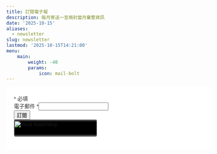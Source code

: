 ```yaml
---
title: 訂閱電子報
description: 每月寄送一至兩封當月彙整資訊
date: '2025-10-15'
aliases:
  - newsletter
slug: newsletter
lastmod: '2025-10-15T14:21:00'
menu:
    main: 
        weight: -40
        params:
            icon: mail-bolt
---
```

<div id="mc_embed_shell">
      <link href="//cdn-images.mailchimp.com/embedcode/classic-061523.css" rel="stylesheet" type="text/css">
  <style type="text/css">
        /* #mc_embed_signup{background:#fff; false;clear:left; font:14px Helvetica,Arial,sans-serif; width: 600px;} */
	#mc_embed_signup {
      	background: #ffffff;
      	color: #333333;
      	clear: left;
      	font: 14px Helvetica, Arial, sans-serif;
      	width: 600px;
      	max-width: 100%;
      	border-radius: 8px;
     	padding: 20px;
    	}
        /* Add your own Mailchimp form style overrides in your site stylesheet or in this style block.
           We recommend moving this block and the preceding CSS link to the HEAD of your HTML file. */
	/* Dark mode support */
    @media (prefers-color-scheme: dark) {
      #mc_embed_signup {
        background: #2d2d2d;
        color: #e0e0e0;
      }

      #mc_embed_signup h2 {
        color: #ffffff;
      }

      #mc_embed_signup input[type="email"],
      #mc_embed_signup input[type="text"] {
        background-color: #3a3a3a;
        color: #ffffff;
        border: 1px solid #555;
      }

      #mc_embed_signup input[type="email"]:focus,
      #mc_embed_signup input[type="text"]:focus {
        border-color: #777;
        background-color: #404040;
      }

      #mc_embed_signup label {
        color: #e0e0e0;
      }

      #mc_embed_signup .asterisk {
        color: #ff6b6b;
      }

      #mc_embed_signup .button {
        background-color: #0066cc;
        color: #ffffff;
      }

      #mc_embed_signup .button:hover {
        background-color: #0052a3;
      }

      #mc_embed_signup a {
        color: #66b3ff;
      }
    }

    /* Force dark mode class (if your blog uses a class-based dark mode) */
    .dark-mode #mc_embed_signup,
    [data-theme="dark"] #mc_embed_signup {
      background: #2d2d2d;
      color: #e0e0e0;
    }

    .dark-mode #mc_embed_signup h2,
    [data-theme="dark"] #mc_embed_signup h2 {
      color: #ffffff;
    }

    .dark-mode #mc_embed_signup input[type="email"],
    .dark-mode #mc_embed_signup input[type="text"],
    [data-theme="dark"] #mc_embed_signup input[type="email"],
    [data-theme="dark"] #mc_embed_signup input[type="text"] {
      background-color: #3a3a3a;
      color: #ffffff;
      border: 1px solid #555;
    }

    .dark-mode #mc_embed_signup input[type="email"]:focus,
    .dark-mode #mc_embed_signup input[type="text"]:focus,
    [data-theme="dark"] #mc_embed_signup input[type="email"]:focus,
    [data-theme="dark"] #mc_embed_signup input[type="text"]:focus {
      border-color: #777;
      background-color: #404040;
    }

    .dark-mode #mc_embed_signup label,
    [data-theme="dark"] #mc_embed_signup label {
      color: #e0e0e0;
    }

    .dark-mode #mc_embed_signup .asterisk,
    [data-theme="dark"] #mc_embed_signup .asterisk {
      color: #ff6b6b;
    }

    .dark-mode #mc_embed_signup .button,
    [data-theme="dark"] #mc_embed_signup .button {
      background-color: #0066cc;
      color: #ffffff;
    }

    .dark-mode #mc_embed_signup .button:hover,
    [data-theme="dark"] #mc_embed_signup .button:hover {
      background-color: #0052a3;
    }

    .dark-mode #mc_embed_signup a,
    [data-theme="dark"] #mc_embed_signup a {
      color: #66b3ff;
    }
</style>
<div id="mc_embed_signup">
    <form action="https://live.us12.list-manage.com/subscribe/post?u=1cb9611c999051fe721263138&amp;id=4574579802&amp;f_id=00f29fe0f0" method="post" id="mc-embedded-subscribe-form" name="mc-embedded-subscribe-form" class="validate" target="_blank">
        <div id="mc_embed_signup_scroll">
            <div class="indicates-required"><span class="asterisk">*</span> 必填 </div>
            <div class="mc-field-group"><label for="mce-EMAIL"> 電子郵件 <span class="asterisk">*</span></label><input type="email" name="EMAIL" class="required email" id="mce-EMAIL" required="" value=""></div>
	    <div hidden=""><input type="hidden" name="tags" value="9154059"></div>
        <div id="mce-responses" class="clear foot">
            <div class="response" id="mce-error-response" style="display: none;"></div>
            <div class="response" id="mce-success-response" style="display: none;"></div>
        </div>
    <div aria-hidden="true" style="position: absolute; left: -5000px;">
        /* real people should not fill this in and expect good things - do not remove this or risk form bot signups */
        <input type="text" name="b_1cb9611c999051fe721263138_4574579802" tabindex="-1" value="">
    </div>
        <div class="optionalParent">
            <div class="clear foot">
                <input type="submit" name="subscribe" id="mc-embedded-subscribe" class="button" value="訂閱">
                <p style="margin: 0px auto;"><a href="http://eepurl.com/jpAXKs" title="Mailchimp - email marketing made easy and fun"><span style="display: inline-block; background-color: black; border-radius: 4px;"><img class="refferal_badge" src="https://digitalasset.intuit.com/render/content/dam/intuit/mc-fe/en_us/images/intuit-mc-rewards-text-light.svg" alt="Intuit Mailchimp" style="width: 220px; height: 40px; display: flex; padding: 2px 0px; justify-content: center; align-items: center;"></span></a></p>
            </div>
        </div>
    </div>
</form>
</div>
<script type="text/javascript" src="//s3.amazonaws.com/downloads.mailchimp.com/js/mc-validate.js"></script><script type="text/javascript">(function($) {window.fnames = new Array(); window.ftypes = new Array();fnames[0]='EMAIL';ftypes[0]='email';fnames[1]='FNAME';ftypes[1]='text';fnames[2]='LNAME';ftypes[2]='text';fnames[3]='ADDRESS';ftypes[3]='address';fnames[4]='PHONE';ftypes[4]='phone';fnames[5]='BIRTHDAY';ftypes[5]='birthday';fnames[6]='COMPANY';ftypes[6]='text';}(jQuery));var $mcj = jQuery.noConflict(true);
    // SMS Phone Multi-Country Functionality
    if(!window.MC) {
      window.MC = {};
    }
    window.MC.smsPhoneData = {
      defaultCountryCode: 'TW',
      programs: [],
      smsProgramDataCountryNames: []
    };

    function getCountryUnicodeFlag(countryCode) {
       return countryCode.toUpperCase().replace(/./g, (char) => String.fromCodePoint(char.charCodeAt(0) + 127397))
    };

    // HTML sanitization function to prevent XSS
    function sanitizeHtml(str) {
      if (typeof str !== 'string') return '';
      return str
        .replace(/&/g, '&amp;')
        .replace(/</g, '&lt;')
        .replace(/>/g, '&gt;')
        .replace(/"/g, '&quot;')
        .replace(/'/g, '&#x27;')
        .replace(/\//g, '&#x2F;');
    }

    // URL sanitization function to prevent javascript: and data: URLs
    function sanitizeUrl(url) {
      if (typeof url !== 'string') return '';
      const trimmedUrl = url.trim().toLowerCase();
      if (trimmedUrl.startsWith('javascript:') || trimmedUrl.startsWith('data:') || trimmedUrl.startsWith('vbscript:')) {
        return '#';
      }
      return url;
    }

    const getBrowserLanguage = () => {
      if (!window?.navigator?.language?.split('-')[1]) {
        return window?.navigator?.language?.toUpperCase();
      }
      return window?.navigator?.language?.split('-')[1];
    };

    function getDefaultCountryProgram(defaultCountryCode, smsProgramData) {
      if (!smsProgramData || smsProgramData.length === 0) {
        return null;
      }

      const browserLanguage = getBrowserLanguage();

      if (browserLanguage) {
        const foundProgram = smsProgramData.find(
          (program) => program?.countryCode === browserLanguage,
        );
        if (foundProgram) {
          return foundProgram;
        }
      }

      if (defaultCountryCode) {
        const foundProgram = smsProgramData.find(
          (program) => program?.countryCode === defaultCountryCode,
        );
        if (foundProgram) {
          return foundProgram;
        }
      }

      return smsProgramData[0];
    }

    function updateSmsLegalText(countryCode, fieldName) {
      if (!countryCode || !fieldName) {
        return;
      }
      
      const programs = window?.MC?.smsPhoneData?.programs;
      if (!programs || !Array.isArray(programs)) {
        return;
      }
      
      const program = programs.find(program => program?.countryCode === countryCode);
      if (!program || !program.requiredTemplate) {
        return;
      }
      
      const legalTextElement = document.querySelector('#legal-text-' + fieldName);
      if (!legalTextElement) {
        return;
      }
      
      // Remove HTML tags and clean up the text
      const divRegex = new RegExp('</?[div][^>]*>', 'gi');
      const fullAnchorRegex = new RegExp('<a.*?</a>', 'g');
      const anchorRegex = new RegExp('<a href="(.*?)" target="(.*?)">(.*?)</a>');
      
      const requiredLegalText = program.requiredTemplate
        .replace(divRegex, '')
        .replace(fullAnchorRegex, '')
        .slice(0, -1);
      
      const anchorMatches = program.requiredTemplate.match(anchorRegex);
      
      if (anchorMatches && anchorMatches.length >= 4) {
        // Create link element safely using DOM methods instead of innerHTML
        const linkElement = document.createElement('a');
        linkElement.href = sanitizeUrl(anchorMatches[1]);
        linkElement.target = sanitizeHtml(anchorMatches[2]);
        linkElement.textContent = sanitizeHtml(anchorMatches[3]);
        
        legalTextElement.textContent = requiredLegalText + ' ';
        legalTextElement.appendChild(linkElement);
        legalTextElement.appendChild(document.createTextNode('.'));
      } else {
        legalTextElement.textContent = requiredLegalText + '.';
      }
    }

    function generateDropdownOptions(smsProgramData) {
      if (!smsProgramData || smsProgramData.length === 0) {
        return '';
      }
      
      return smsProgramData.map(program => {
        const flag = getCountryUnicodeFlag(program.countryCode);
        const countryName = getCountryName(program.countryCode);
        const callingCode = program.countryCallingCode || '';
        // Sanitize all values to prevent XSS
        const sanitizedCountryCode = sanitizeHtml(program.countryCode || '');
        const sanitizedCountryName = sanitizeHtml(countryName || '');
        const sanitizedCallingCode = sanitizeHtml(callingCode || '');
        return '<option value="' + sanitizedCountryCode + '">' + sanitizedCountryName + ' ' + sanitizedCallingCode + '</option>';
      }).join('');
    }

    function getCountryName(countryCode) {
      if (window.MC?.smsPhoneData?.smsProgramDataCountryNames && Array.isArray(window.MC.smsPhoneData.smsProgramDataCountryNames)) {
        for (let i = 0; i < window.MC.smsPhoneData.smsProgramDataCountryNames.length; i++) {
          if (window.MC.smsPhoneData.smsProgramDataCountryNames[i].code === countryCode) {
            return window.MC.smsPhoneData.smsProgramDataCountryNames[i].name;
          }
        }
      }
      return countryCode;
    }

    function getDefaultPlaceholder(countryCode) {
      if (!countryCode || typeof countryCode !== 'string') {
        return '+1 000 000 0000'; // Default US placeholder
      }
      
      const mockPlaceholders = [
        {
      countryCode: 'US',
      placeholder: '+1 000 000 0000',
      helpText: 'Include the US country code +1 before the phone number',
    },
    {
      countryCode: 'GB',
      placeholder: '+44 0000 000000',
      helpText: 'Include the GB country code +44 before the phone number',
    },
    {
      countryCode: 'CA',
      placeholder: '+1 000 000 0000',
      helpText: 'Include the CA country code +1 before the phone number',
    },
    {
      countryCode: 'AU',
      placeholder: '+61 000 000 000',
      helpText: 'Include the AU country code +61 before the phone number',
    },
    {
      countryCode: 'DE',
      placeholder: '+49 000 0000000',
      helpText: 'Fügen Sie vor der Telefonnummer die DE-Ländervorwahl +49 ein',
    },
    {
      countryCode: 'FR',
      placeholder: '+33 0 00 00 00 00',
      helpText: 'Incluez le code pays FR +33 avant le numéro de téléphone',
    },
    {
      countryCode: 'ES',
      placeholder: '+34 000 000 000',
      helpText: 'Incluya el código de país ES +34 antes del número de teléfono',
    },
    {
      countryCode: 'NL',
      placeholder: '+31 0 00000000',
      helpText: 'Voeg de NL-landcode +31 toe vóór het telefoonnummer',
    },
    {
      countryCode: 'BE',
      placeholder: '+32 000 00 00 00',
      helpText: 'Incluez le code pays BE +32 avant le numéro de téléphone',
    },
    {
      countryCode: 'CH',
      placeholder: '+41 00 000 00 00',
      helpText: 'Fügen Sie vor der Telefonnummer die CH-Ländervorwahl +41 ein',
    },
    {
      countryCode: 'AT',
      placeholder: '+43 000 000 0000',
      helpText: 'Fügen Sie vor der Telefonnummer die AT-Ländervorwahl +43 ein',
    },
    {
      countryCode: 'IE',
      placeholder: '+353 00 000 0000',
      helpText: 'Include the IE country code +353 before the phone number',
    },
    {
      countryCode: 'IT',
      placeholder: '+39 000 000 0000',
      helpText:
        'Includere il prefisso internazionale IT +39 prima del numero di telefono',
    },
      ];

      const selectedPlaceholder = mockPlaceholders.find(function(item) {
        return item && item.countryCode === countryCode;
      });
      
      return selectedPlaceholder ? selectedPlaceholder.placeholder : mockPlaceholders[0].placeholder;
    }

    function updatePlaceholder(countryCode, fieldName) {
      if (!countryCode || !fieldName) {
        return;
      }
      
      const phoneInput = document.querySelector('#mce-' + fieldName);
      if (!phoneInput) {
        return;
      }
      
      const placeholder = getDefaultPlaceholder(countryCode);
      if (placeholder) {
        phoneInput.placeholder = placeholder;
      }
    }

    function updateCountryCodeInstruction(countryCode, fieldName) {
      updatePlaceholder(countryCode, fieldName);
      updateHelpTextCountryCode(countryCode, fieldName);
    }

    function getDefaultHelpText(countryCode) {
      const mockPlaceholders = [
        {
          countryCode: 'US',
          placeholder: '+1 000 000 0000',
          helpText: 'Include the US country code +1 before the phone number',
        },
        {
          countryCode: 'GB',
          placeholder: '+44 0000 000000',
          helpText: 'Include the GB country code +44 before the phone number',
        },
        {
          countryCode: 'CA',
          placeholder: '+1 000 000 0000',
          helpText: 'Include the CA country code +1 before the phone number',
        },
        {
          countryCode: 'AU',
          placeholder: '+61 000 000 000',
          helpText: 'Include the AU country code +61 before the phone number',
        },
        {
          countryCode: 'DE',
          placeholder: '+49 000 0000000',
          helpText: 'Fügen Sie vor der Telefonnummer die DE-Ländervorwahl +49 ein',
        },
        {
          countryCode: 'FR',
          placeholder: '+33 0 00 00 00 00',
          helpText: 'Incluez le code pays FR +33 avant le numéro de téléphone',
        },
        {
          countryCode: 'ES',
          placeholder: '+34 000 000 000',
          helpText: 'Incluya el código de país ES +34 antes del número de teléfono',
        },
        {
          countryCode: 'NL',
          placeholder: '+31 0 00000000',
          helpText: 'Voeg de NL-landcode +31 toe vóór het telefoonnummer',
        },
        {
          countryCode: 'BE',
          placeholder: '+32 000 00 00 00',
          helpText: 'Incluez le code pays BE +32 avant le numéro de téléphone',
        },
        {
          countryCode: 'CH',
          placeholder: '+41 00 000 00 00',
          helpText: 'Fügen Sie vor der Telefonnummer die CH-Ländervorwahl +41 ein',
        },
        {
          countryCode: 'AT',
          placeholder: '+43 000 000 0000',
          helpText: 'Fügen Sie vor der Telefonnummer die AT-Ländervorwahl +43 ein',
        },
        {
          countryCode: 'IE',
          placeholder: '+353 00 000 0000',
          helpText: 'Include the IE country code +353 before the phone number',
        },
        {
          countryCode: 'IT',
          placeholder: '+39 000 000 0000',
          helpText: 'Includere il prefisso internazionale IT +39 prima del numero di telefono',
        },
      ];
      
      if (!countryCode || typeof countryCode !== 'string') {
        return mockPlaceholders[0].helpText;
      }
      
      const selectedHelpText = mockPlaceholders.find(function(item) {
          return item && item.countryCode === countryCode;
        });
        
        return selectedHelpText ? selectedHelpText.helpText : mockPlaceholders[0].helpText;
    }

    function setDefaultHelpText(countryCode) {
      const helpTextSpan = document.querySelector('#help-text');
      if (!helpTextSpan) {
        return;
      }

        const helpText = getDefaultHelpText(countryCode); helpTextSpan.textContent = helpText;
    }

    function updateHelpTextCountryCode(countryCode, fieldName) {
      if (!countryCode || !fieldName) {
        return;
      }
      
      setDefaultHelpText(countryCode);
    }

    function initializeSmsPhoneDropdown(fieldName) {
      if (!fieldName || typeof fieldName !== 'string') {
        return;
      }
      
      const dropdown = document.querySelector('#country-select-' + fieldName);
      const displayFlag = document.querySelector('#flag-display-' + fieldName);
      
      if (!dropdown || !displayFlag) {
        return;
      }

      const smsPhoneData = window.MC?.smsPhoneData;
      if (smsPhoneData && smsPhoneData.programs && Array.isArray(smsPhoneData.programs)) {
        dropdown.innerHTML = generateDropdownOptions(smsPhoneData.programs);
      }

      const defaultProgram = getDefaultCountryProgram(smsPhoneData?.defaultCountryCode, smsPhoneData?.programs);
      if (defaultProgram && defaultProgram.countryCode) {
        dropdown.value = defaultProgram.countryCode;
        
        const flagSpan = displayFlag?.querySelector('#flag-emoji-' + fieldName);
        if (flagSpan) {
          flagSpan.textContent = getCountryUnicodeFlag(defaultProgram.countryCode);
          flagSpan.setAttribute('aria-label', sanitizeHtml(defaultProgram.countryCode) + ' flag');
        }
        
        updateSmsLegalText(defaultProgram.countryCode, fieldName);
        updatePlaceholder(defaultProgram.countryCode, fieldName);
        updateCountryCodeInstruction(defaultProgram.countryCode, fieldName);
      }

     


      displayFlag?.addEventListener('click', function(e) {
        dropdown.focus();
      });


      dropdown?.addEventListener('change', function() {
        const selectedCountry = this.value;
        
        if (!selectedCountry || typeof selectedCountry !== 'string') {
          return;
        }
        
        const flagSpan = displayFlag?.querySelector('#flag-emoji-' + fieldName);
        if (flagSpan) {
          flagSpan.textContent = getCountryUnicodeFlag(selectedCountry);
          flagSpan.setAttribute('aria-label', sanitizeHtml(selectedCountry) + ' flag');
        }

         
        
        updateSmsLegalText(selectedCountry, fieldName);
        updatePlaceholder(selectedCountry, fieldName);
        updateCountryCodeInstruction(selectedCountry, fieldName);
      });
    }

    document.addEventListener('DOMContentLoaded', function() {
      const smsPhoneFields = document.querySelectorAll('[id^="country-select-"]');
      
      smsPhoneFields.forEach(function(dropdown) {
        const fieldName = dropdown?.id.replace('country-select-', '');
        initializeSmsPhoneDropdown(fieldName);
      });
    });
    </script></div>

